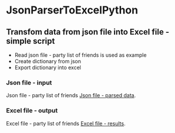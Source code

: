 # JsonParserToExcelPython

## Transfom data from json file into Excel file - simple script
- Read json file - party list of friends is used as example
- Create dictionary from json
- Export dictionary into excel

### Json file - input
Json file - party list of friends [Json file - parsed data](https://github.com/hrosicka/JsonParserToExcelPython/blob/master/PartyList.json).

### Excel file - output
Excel file - party list of friends [Excel file - results](https://github.com/hrosicka/JsonParserToExcelPython/blob/master/party_list.xlsx).
